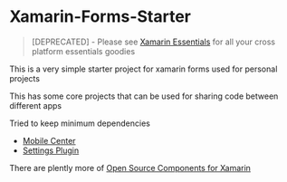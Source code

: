 # Xamarin-Forms-Starter

> [DEPRECATED] - Please see [Xamarin Essentials](https://github.com/xamarin/Essentials) for all your cross platform essentials goodies

This is a very simple starter project for xamarin forms used for personal projects

This has some core projects that can be used for sharing code between different apps

Tried to keep minimum dependencies
- [Mobile Center](https://github.com/Microsoft/mobile-center-sdk-dotnet)
- [Settings Plugin](https://github.com/jamesmontemagno/SettingsPlugin)

There are plently more of [Open Source Components for Xamarin](https://github.com/xamarin/XamarinComponents)

